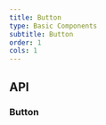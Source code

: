 ```yaml
---
title: Button
type: Basic Components
subtitle: Button
order: 1
cols: 1
---
```


## API

### Button


